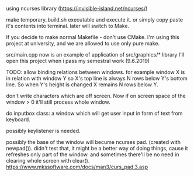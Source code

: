 using ncurses library (https://invisible-island.net/ncurses/)

make temporary_build.sh executable and execute it.
or simply copy paste it's contents into terminal.
later will switch to Make.

If you decide to make normal Makefile - don't use CMake. I'm using this project
at university, and we are allowed to use only pure make.

src/main.cpp now is an example of application of src/graphics/* library
I'll open this project when i pass my semestral work (9.6.2019)

TODO:
allow binding relations between windows. for example window X is in
relation with window Y so X's top line is always N rows below Y's bottom
line. So when Y's height is changed X remains N rows below Y.

don't write characters which are off screen. Now if on screen space of the window > 0
it'll still process whole window.

do inputbox class: a window which will get user input in form of text from keyboard.

possibly keylistener is needed.

possibly the base of the window will becume ncurses pad. (created with newpad()). didn't test that, it might be a better way of doing things, cause it refreshes only part of the window. and sometimes there'll be no need in clearing whole screen with clear().
https://www.mkssoftware.com/docs/man3/curs_pad.3.asp
